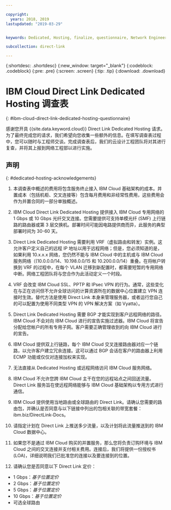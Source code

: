 ```yaml
---

copyright:
  years: 2018, 2019
lastupdated: "2019-03-29"


keywords: Dedicated, Hosting, finalize, questionnaire, Network Engineering, billing, fees, VRF, BGP, ticket, cross-connects, datacenters, data, center, backhaul, single mode, single-mode, fiber, Letter of Authorization, LOA, contract

subcollection: direct-link

---
```


{:shortdesc: .shortdesc}
{:new_window: target="_blank"}
{:codeblock: .codeblock}
{:pre: .pre}
{:screen: .screen}
{:tip: .tip}
{:download: .download}

# IBM Cloud Direct Link Dedicated Hosting 调查表
{: #ibm-cloud-direct-link-dedicated-hosting-questionnaire}

感谢您开具 {{site.data.keyword.cloud}} Direct Link Dedicated Hosting 请求。为了最终完成您的请求，我们希望向您收集一些额外的信息。在填写调查表过程中，您可以随时与工程师交谈。完成调查表后，我们的云设计工程团队将对其进行复查，并将其上报到网络工程部以进行实施。

## 声明
{: #dedicated-hosting-acknowledgements}

1. 本调查表中概述的费用将包含服务终止接入 IBM Cloud 基础架构的成本。并置成本（包括机柜、交叉连接等）包含每月费用和非经常性费用，这些费用会作为并置合同的一部分单独概述。

2. IBM Cloud Direct Link Dedicated Hosting 提供接入 IBM Cloud 专用网络的 1 Gbps 或 10 Gbps 光纤交叉连接。您需要提供可支持单模光纤 (SMF) 上行链路的路由器或第 3 层交换机。部署时间可能因电路提供商而异，此服务的典型部署时间为 30-60 天。

3. Direct Link Dedicated Hosting 需要利用 VRF（虚拟路由和转发）实例。这允许客户定义自己的远程 IP 地址以用于远程网络；但是，您必须知道的是，如果利用 10.x.x.x 网络，您仍然不能与 IBM Cloud 中的主机或与 IBM Cloud 服务网络（(10.0.0.0/14、10.198.0.0/15 和 10.200.0.0/14）重叠。在将帐户转换到 VRF 的过程中，在每个 VLAN 迁移到新配置时，都需要短暂的专用网络中断。网络工程团队将与您合作为此活动定义一个时段。

4. VRF 会改变 IBM Cloud SSL、PPTP 和 IPsec VPN 的行为。通常，这些变化在与正在访问但不允许全球访问的计算资源所在的数据中心位置建立 VPN 连接时生效。替代方法是使用 Direct Link 本身来管理服务器，或者运行您自己的可以配置为使用不同类型 VPN 的 VPN 解决方案（如 Vyatta）。 

5. Direct Link Dedicated Hosting 需要 BGP 才能实现到客户远程网络的路径。IBM Cloud 不会对向 IBM Cloud 进行的宣告实施过滤器。IBM Cloud 将宣告分配给您帐户的所有专用子网。客户需要正确管理收到的向 IBM Cloud 进行的宣告。

6. IBM Cloud 提供双上行链路，每个 IBM Cloud 交叉连接路由器对应一个链路，以允许客户建立冗余连接。这可以通过 BGP 会话在客户的路由器上利用 ECMP 功能或仅仅对连接加权来实现。

7. 无法直接从 Dedicated Hosting 或远程网络访问 IBM Cloud 服务网络。

8. IBM Cloud 不允许您跨 IBM Cloud 主干在您的远程站点之间回送流量。Direct Link 服务旨在使远程网络能够与 IBM Cloud 基础架构以专用方式进行通信。

9. IBM Cloud 提供使用当地路由或全球路由的 Direct Link。请确认您需要的路由包，并确认是否同意与以下链接中列出的包相关联的带宽套餐：ibm.biz/DirectLink-Docs。

10. 请指定计划在 Direct Link 上推送多少流量，以及计划将此流量推送到的 IBM Cloud 数据中心。

11. 如果您不是通过 IBM Cloud 购买的并置服务，那么您将负责订购环境与 IBM Cloud 之间的交叉连接并支付相关费用。连接后，我们将提供一份授权书 (LOA)，详细说明我们已批准您的连接以及要连接到的位置。

12. 请确认您是否同意以下 Direct Link 定价：
 * 1 Gbps：_基于位置定价_ 
 * 2 Gbps：_基于位置定价_
 * 5 Gbps：_基于位置定价_
 * 10 Gbps：_基于位置定价_
 * 可选全球路由

